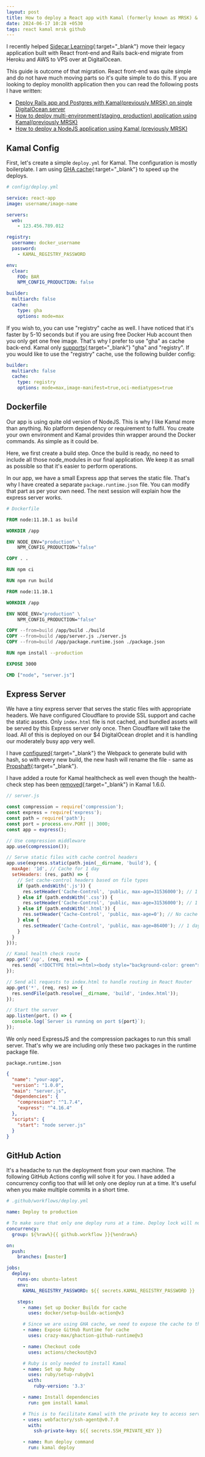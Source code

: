 ```yaml
---
layout: post
title: How to deploy a React app with Kamal (formerly known as MRSK) & GitHub Action
date: 2024-06-17 10:28 +0530
tags: react kamal mrsk github
---
```


I recently helped [Sidecar Learning](https://sidecarlearning.com){:target="_blank"} move their legacy application built with React front-end and Rails back-end migrate from Heroku and AWS to VPS over at DigitalOcean.

This guide is outcome of that migration. React front-end was quite simple and do not have much moving parts so it's quite simple to do this. If you are looking to deploy monolith application then you can read the following posts I have written:

- [Deploy Rails app and Postgres with Kamal(previously MRSK) on single DigitalOcean server](/2023/04/05/how-to-deploy-rails-app-and-postgres-with-mrsk-on-single-server.html)
- [How to deploy multi-environment(staging, production) application using Kamal(previously MRSK)](/2023/04/09/how-to-deploy-multi-environment-staging-production-application-using-mrsk.html)
- [How to deploy a NodeJS application using Kamal (previously MRSK)](/2023/04/10/how-to-deploy-a-nodejs-application-using-mrsk.html)

## Kamal Config

First, let's create a simple `deploy.yml` for Kamal. The configuration is mostly boilerplate. I am using [GHA cache](https://docs.docker.com/build/cache/backends/gha/){:target="_blank"} to speed up the deploys.

```yaml
# config/deploy.yml

service: react-app
image: username/image-name

servers:
  web:
    - 123.456.789.012

registry:
  username: docker_username
  password:
    - KAMAL_REGISTRY_PASSWORD

env:
  clear:
    FOO: BAR
    NPM_CONFIG_PRODUCTION: false

builder:
  multiarch: false
  cache:
    type: gha
    options: mode=max
```

If you wish to, you can use "registry" cache as well. I have noticed that it's faster by 5-10 seconds but if you are using free Docker Hub account then you only get one free image. That's why I prefer to use "gha" as cache back-end. Kamal only [supports](https://kamal-deploy.org/docs/configuration/builders/#using-multistage-builder-cache){:target="_blank"} "gha" and "registry". If you would like to use the "registry" cache, use the following builder config:
```yaml
builder:
  multiarch: false
  cache:
    type: registry
    options: mode=max,image-manifest=true,oci-mediatypes=true
```



## Dockerfile

Our app is using quite old version of NodeJS. This is why I like Kamal more than anything. No platform dependency or requirement to fulfil. You create your own environment and Kamal provides thin wrapper around the Docker commands. As simple as it could be.

Here, we first create a build step. Once the build is ready, no need to include all those node_modules in our final application. We keep it as small as possible so that it's easier to perform operations.

In our app, we have a small Express app that serves the static file. That's why I have created a separate `package.runtime.json` file. You can modify that part as per your own need. The next session will explain how the express server works.

```dockerfile
# Dockerfile

FROM node:11.10.1 as build

WORKDIR /app

ENV NODE_ENV="production" \
    NPM_CONFIG_PRODUCTION="false"

COPY . .

RUN npm ci

RUN npm run build

FROM node:11.10.1

WORKDIR /app

ENV NODE_ENV="production" \
    NPM_CONFIG_PRODUCTION="false"

COPY --from=build /app/build ./build
COPY --from=build /app/server.js ./server.js
COPY --from=build /app/package.runtime.json ./package.json

RUN npm install --production

EXPOSE 3000

CMD ["node", "server.js"]
```



## Express Server

We have a tiny express server that serves the static files with appropriate headers. We have configured Cloudflare to provide SSL support and cache the static assets. Only `index.html` file is not cached, and bundled assets will be served by this Express server only once. Then Cloudflare will take the load. All of this is deployed on our $4 DigitalOcean droplet and it is handling our moderately busy app very well.

I have [configured](https://webpack.js.org/guides/caching/){:target="_blank"} the Webpack to generate bulid with hash, so with every new build, the new hash will rename the file - same as [Propshaft](https://github.com/rails/propshaft/){:target="_blank"}.

I have added a route for Kamal healthcheck as well even though the health-check step has been [removed](https://github.com/basecamp/kamal/pull/740){:target="_blank"} in Kamal 1.6.0.

```javascript
// server.js

const compression = require('compression');
const express = require('express');
const path = require('path');
const port = process.env.PORT || 3000;
const app = express();

// Use compression middleware
app.use(compression());

// Serve static files with cache control headers
app.use(express.static(path.join(__dirname, 'build'), {
  maxAge: '1d', // Cache for 1 day
  setHeaders: (res, path) => {
    // Set cache-control headers based on file types
    if (path.endsWith('.js')) {
      res.setHeader('Cache-Control', 'public, max-age=31536000'); // 1 year
    } else if (path.endsWith('.css')) {
      res.setHeader('Cache-Control', 'public, max-age=31536000'); // 1 year
    } else if (path.endsWith('.html')) {
      res.setHeader('Cache-Control', 'public, max-age=0'); // No cache
    } else {
      res.setHeader('Cache-Control', 'public, max-age=86400'); // 1 day
    }
  }
}));

// Kamal health check route
app.get('/up', (req, res) => {
  res.send(`<!DOCTYPE html><html><body style="background-color: green"></body></html>`);
});

// Send all requests to index.html to handle routing in React Router
app.get('*', (req, res) => {
  res.sendFile(path.resolve(__dirname, 'build', 'index.html'));
});

// Start the server
app.listen(port, () => {
  console.log(`Server is running on port ${port}`);
});
```

We only need ExpressJS and the compression packages to run this small server. That's why we are including only these two packages in the runtime package file.

`package.runtime.json`

```json
{
  "name": "your-app",
  "version": "1.0.0",
  "main": "server.js",
  "dependencies": {
    "compression": "^1.7.4",
    "express": "^4.16.4"
  },
  "scripts": {
    "start": "node server.js"
  }
}
```



## GitHub Action

It's a headache to run the deployment from your own machine. The following GitHub Actions config will solve it for you. I have added a concurrency config too that will let only one deploy run at a time. It's useful when you make multiple commits in a short time.

```yaml
# .github/workflows/deploy.yml

name: Deploy to production

# To make sure that only one deploy runs at a time. Deploy lock will not let simultaneous deployments.
concurrency:
  group: ${%raw%}{{ github.workflow }}{%endraw%}

on:
  push:
    branches: [master]

jobs:
  deploy:
    runs-on: ubuntu-latest
    env:
      KAMAL_REGISTRY_PASSWORD: ${{ secrets.KAMAL_REGISTRY_PASSWORD }}

    steps:
      - name: Set up Docker Buildx for cache
        uses: docker/setup-buildx-action@v3

      # Since we are using GHA cache, we need to expose the cache to the runtime
      - name: Expose GitHub Runtime for cache
        uses: crazy-max/ghaction-github-runtime@v3

      - name: Checkout code
        uses: actions/checkout@v3

      # Ruby is only needed to install Kamal
      - name: Set up Ruby
        uses: ruby/setup-ruby@v1
        with:
          ruby-version: '3.3'

      - name: Install dependencies
        run: gem install kamal

      # This is to facilitate Kamal with the private key to access server(s)
      - uses: webfactory/ssh-agent@v0.7.0
        with:
          ssh-private-key: ${{ secrets.SSH_PRIVATE_KEY }}

      - name: Run deploy command
        run: kamal deploy
```
